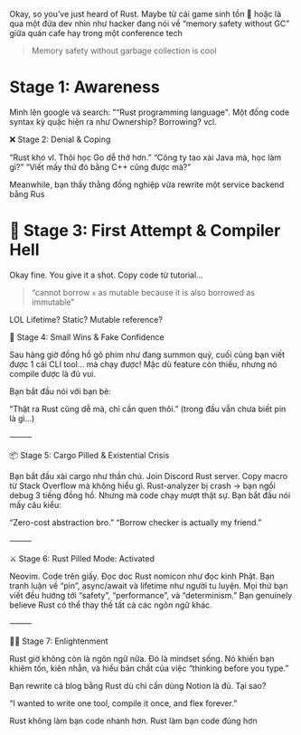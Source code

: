 

Okay, so you’ve just heard of Rust. Maybe từ cái game sinh tồn 🤣 hoặc   là qua một đứa dev nhìn như hacker đang nói về “memory safety without GC” giữa quán cafe hay trong một conference tech

> Memory safety without garbage collection is cool 

# Stage 1: Awareness

Mình lên google và search: "“Rust programming language". Một đống code syntax kỳ quặc hiện ra như Ownership? Borrowing? vcl. 

❌ Stage 2: Denial & Coping

“Rust khó vl.
Thôi học Go dễ thở hơn.”
“Công ty tao xài Java mà, học làm gì?”
“Viết mấy thứ đó bằng C++ cũng được mà?”

Meanwhile, bạn thấy thằng đồng nghiệp vừa rewrite một service backend bằng Rus


# 🧪 Stage 3: First Attempt & Compiler Hell

Okay fine. You give it a shot.
Copy code từ tutorial…

> “cannot borrow `x` as mutable because it is also borrowed as immutable”

LOL Lifetime? Static? Mutable reference?

🌈 Stage 4: Small Wins & Fake Confidence

Sau hàng giờ đồng hồ gõ phím như đang summon quỷ,
cuối cùng bạn viết được 1 cái CLI tool… mà chạy được!
Mặc dù feature còn thiếu, nhưng nó compile được là đủ vui.

Bạn bắt đầu nói với bạn bè:

“Thật ra Rust cũng dễ mà, chỉ cần quen thôi.”
(trong đầu vẫn chưa biết pin là gì…)

⸻

📦 Stage 5: Cargo Pilled & Existential Crisis

Bạn bắt đầu xài cargo như thần chú.
Join Discord Rust server.
Copy macro từ Stack Overflow mà không hiểu gì.
Rust-analyzer bị crash → bạn ngồi debug 3 tiếng đồng hồ.
Nhưng mà code chạy mượt thật sự.
Bạn bắt đầu nói mấy câu kiểu:

“Zero-cost abstraction bro.”
“Borrow checker is actually my friend.”

⸻

⚔️ Stage 6: Rust Pilled Mode: Activated

Neovim.
Code trên giấy.
Đọc doc Rust nomicon như đọc kinh Phật.
Bạn tranh luận về “pin”, async/await và lifetime như người tu luyện.
Mọi thứ bạn viết đều hướng tới “safety”, “performance”, và “determinism.”
Bạn genuinely believe Rust có thể thay thế tất cả các ngôn ngữ khác.

⸻

🧘‍♂️ Stage 7: Enlightenment

Rust giờ không còn là ngôn ngữ nữa.
Đó là mindset sống.
Nó khiến bạn khiêm tốn, kiên nhẫn, và hiểu bản chất của việc “thinking before you type.”

Bạn rewrite cả blog bằng Rust dù chỉ cần dùng Notion là đủ.
Tại sao?

“I wanted to write one tool, compile it once, and flex forever.”

Rust không làm bạn code nhanh hơn.
Rust làm bạn code đúng hơn